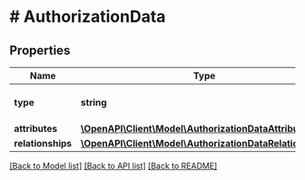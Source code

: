 # # AuthorizationData

## Properties

Name | Type | Description | Notes
------------ | ------------- | ------------- | -------------
**type** | **string** | The resource&#39;s type |
**attributes** | [**\OpenAPI\Client\Model\AuthorizationDataAttributes**](AuthorizationDataAttributes.md) |  |
**relationships** | [**\OpenAPI\Client\Model\AuthorizationDataRelationships**](AuthorizationDataRelationships.md) |  | [optional]

[[Back to Model list]](../../README.md#models) [[Back to API list]](../../README.md#endpoints) [[Back to README]](../../README.md)
